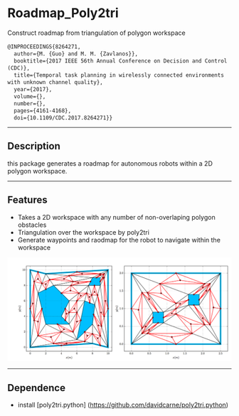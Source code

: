 Roadmap_Poly2tri
========

Construct roadmap from triangulation of polygon workspace

```
@INPROCEEDINGS{8264271,
  author={M. {Guo} and M. M. {Zavlanos}},
  booktitle={2017 IEEE 56th Annual Conference on Decision and Control (CDC)}, 
  title={Temporal task planning in wirelessly connected environments with unknown channel quality}, 
  year={2017},
  volume={},
  number={},
  pages={4161-4168},
  doi={10.1109/CDC.2017.8264271}}
```

-----
Description
-----
this package generates a roadmap for autonomous robots within a 2D polygon workspace.

-----
Features
-----
* Takes a 2D workspace with any number of non-overlaping polygon obstacles
* Triangulation over the workspace by poly2tri
* Generate waypoints and raodmap for the robot to navigate within the workspace

<p align="center">  
  <img src="https://github.com/MengGuo/Roadmap_Poly2tri/blob/master/data/example.png" width="800"/>
</p>

----
Dependence
----
* install [poly2tri.python] (https://github.com/davidcarne/poly2tri.python)
